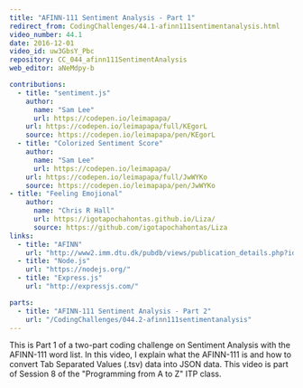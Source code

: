 ```yaml
---
title: "AFINN-111 Sentiment Analysis - Part 1"
redirect_from: CodingChallenges/44.1-afinn111sentimentanalysis.html
video_number: 44.1
date: 2016-12-01
video_id: uw3GbsY_Pbc
repository: CC_044_afinn111SentimentAnalysis
web_editor: aNeMdpy-b

contributions:
  - title: "sentiment.js"
    author:
      name: "Sam Lee"
      url: https://codepen.io/leimapapa/
    url: https://codepen.io/leimapapa/full/KEgorL
    source: https://codepen.io/leimapapa/pen/KEgorL
  - title: "Colorized Sentiment Score"
    author:
      name: "Sam Lee"
      url: https://codepen.io/leimapapa/
    url: https://codepen.io/leimapapa/full/JwWYKo
    source: https://codepen.io/leimapapa/pen/JwWYKo
- title: "Feeling Emojional"
    author: 
      name: "Chris R Hall"
      url: https://igotapochahontas.github.io/Liza/
      source: https://github.com/igotapochahontas/Liza
links:
  - title: "AFINN"
    url: "http://www2.imm.dtu.dk/pubdb/views/publication_details.php?id=6010"
  - title: "Node.js"
    url: "https://nodejs.org/"
  - title: "Express.js"
    url: "http://expressjs.com/"

parts:
  - title: "AFINN-111 Sentiment Analysis - Part 2"
    url: "/CodingChallenges/044.2-afinn111sentimentanalysis"
---
```


This is Part 1 of a two-part coding challenge on Sentiment Analysis with the AFINN-111 word list. In this video, I explain what the AFINN-111 is and how to convert Tab Separated Values (.tsv) data into JSON data. This video is part of Session 8 of the "Programming from A to Z" ITP class.
